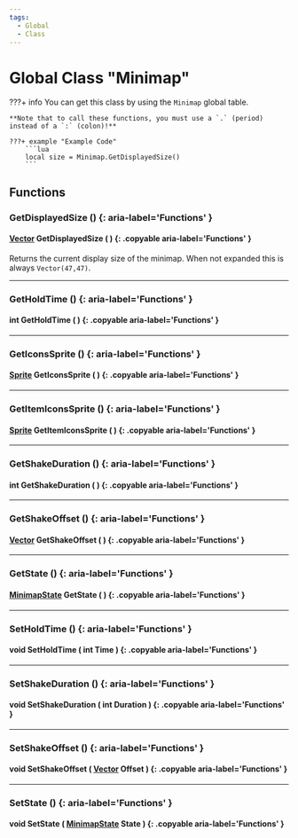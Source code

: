 ```yaml
---
tags:
  - Global
  - Class
---
```

# Global Class "Minimap"

???+ info
    You can get this class by using the `Minimap` global table.

    **Note that to call these functions, you must use a `.` (period) instead of a `:` (colon)!**
    
    ???+ example "Example Code"
        ```lua
        local size = Minimap.GetDisplayedSize()
        ```
        
## Functions

### GetDisplayedSize () {: aria-label='Functions' }
#### [Vector](Vector.md) GetDisplayedSize ( ) {: .copyable aria-label='Functions' }
Returns the current display size of the minimap. When not expanded this is always `Vector(47,47)`.

___
### GetHoldTime () {: aria-label='Functions' }
#### int GetHoldTime ( ) {: .copyable aria-label='Functions' }

___
### GetIconsSprite () {: aria-label='Functions' }
#### [Sprite](Sprite.md) GetIconsSprite ( ) {: .copyable aria-label='Functions' }

___
### GetItemIconsSprite () {: aria-label='Functions' }
#### [Sprite](Sprite.md) GetItemIconsSprite ( ) {: .copyable aria-label='Functions' }

___
### GetShakeDuration () {: aria-label='Functions' }
#### int GetShakeDuration ( ) {: .copyable aria-label='Functions' }

___
### GetShakeOffset () {: aria-label='Functions' }
#### [Vector](Vector.md) GetShakeOffset ( ) {: .copyable aria-label='Functions' }

___
### GetState () {: aria-label='Functions' }
#### [MinimapState](Minimap.md) GetState ( ) {: .copyable aria-label='Functions' }

___
### SetHoldTime () {: aria-label='Functions' }
#### void SetHoldTime ( int Time ) {: .copyable aria-label='Functions' }

___
### SetShakeDuration () {: aria-label='Functions' }
#### void SetShakeDuration ( int Duration ) {: .copyable aria-label='Functions' }

___
### SetShakeOffset () {: aria-label='Functions' }
#### void SetShakeOffset ( [Vector](Vector.md) Offset ) {: .copyable aria-label='Functions' }

___
### SetState () {: aria-label='Functions' }
#### void SetState ( [MinimapState](Minimap.md) State ) {: .copyable aria-label='Functions' }
